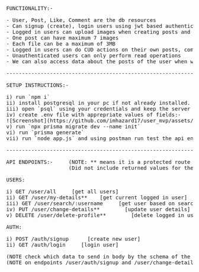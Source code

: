 <pre>
FUNCTIONALITY:-

- User, Post, Like, Comment are the db resources
- Can signup (create), login users using jwt based authentication
- Logged in users can upload images when creating posts and setting profile pictures (implemented using multer)
- One post can have maximum 7 images
- Each file can be a maximum of 3MB
- Logged in users can do CUD actions on their own posts, comments and likes (only CD for likes)
- Unauthenticated users can only perform read operations
- We can also access data about the posts of the user when we search for a user

-------------------------------------------------------------------------------------------------------------------------------------

SETUP INSTRUCTIONS:-

i) run `npm i`
ii) install postgresql in your pc if not already installed. Watch this installation tutorial: https://www.youtube.com/watch?v=HmziePvMwkE
iii) open `psql` using your credentials and keep the server running while testing the api
iv) create .env file with apprepriate values of fields:-
![Screenshot](https://github.com/imhazard17/user_mvp/assets/57060375/29288738-1434-45a1-838d-80adf623c58d)
v) run `npx prisma migrate dev --name init`
vi) run `prisma generate`
vii) run `node app.js` and using postman run test the api endpoints

-------------------------------------------------------------------------------------------------------------------------------------

API ENDPOINTS:-     (NOTE: ** means it is a protected route hence should send authorization token in header)
                    (Did not include returned values for the api endpoints will do it later)

USERS:

i) GET /user/all     [get all users]
ii) GET /user/my-details**    [get current logged in user]
iii) GET /user/search/:username     [get user based on searched username]
iv) PUT /user/change-details**        [update user details]
v) DELETE /user/delete-profile**        [delete logged in user]

AUTH:

i) POST /auth/signup      [create new user]
ii) GET /auth/login     [login user]

(NOTE check which data to send in body by the schema of the resouces defined on `schema.prisma` file)
(NOTE on endpoints /user/auth/signup and /user/change-details can upload minimum 0 files and maximum 1 file with key = `file` in formData field of body on postman)
</pre>
